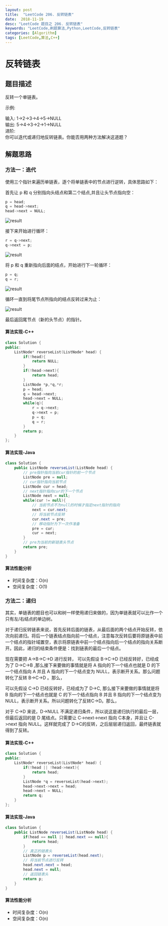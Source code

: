 ```yaml
---
layout: post
title:  "LeetCode 206. 反转链表"
date:  2018-11-19
desc: "LeetCode 题目之 206. 反转链表"
keywords: "LeetCode,刷题算法,Python,LeetCode,反转链表"
categories: [Algorithm]
tags: [LeetCode,算法,C++]
---
```

# 反转链表

## 题目描述

反转一个单链表。

示例:

输入: 1->2->3->4->5->NULL<br/>
输出: 5->4->3->2->1->NULL<br/>
进阶:<br/>
你可以迭代或递归地反转链表。你能否用两种方法解决这道题？

## 解题思路

### 方法一：迭代

使用三个指针来遍历单链表，逐个将单链表中的节点进行逆转，具体思路如下：

首先让 p 和 q 分别指向头结点和第二个结点,并且让头节点指向空：

```cpp
p = head;
q = head->next;
head->next = NULL;
```

![result](/assets/images/2018/2018-12/1.png)

接下来开始进行循环：

```cpp
r = q->next;
q->next = p;
```

![result](/assets/images/2018/2018-12/2.png)

将 p 和 q 重新指向后面的结点，开始进行下一轮循环：

```cpp
p = q;
q = r;
```

![result](/assets/images/2018/2018-12/3.png)

循环一直到将尾节点所指向的结点反转过来为止：

![result](/assets/images/2018/2018-12/4.png)

最后返回尾节点（新的头节点）的指针。

#### 算法实现-C++

```cpp
class Solution {
public:
    ListNode* reverseList(ListNode* head) {
        if(!head){
            return NULL;
        }
        if(!head->next){
            return head;
        }
        ListNode *p,*q,*r;
        p = head;
        q = head->next;
        head->next = NULL;
        while(q){
            r = q->next;
            q->next = p;
            p = q;
            q = r;
        }
        return p;
    }
};
```

#### 算法实现-Java

```java
class Solution {
    public ListNode reverseList(ListNode head) {
        // pre指针指向当前cur指针的前一个节点
        ListNode pre = null;
        // cur指针指向当前节点
        ListNode cur = head;
        // next指针指向cur的下一个节点
        ListNode next = null;
        while(cur != null){
            // 当前节点不为null的时候才指定next指针的指向
            next = cur.next;
            // 将当前节点反转
            cur.next = pre;
            // 移动指针为下一次作准备
            pre = cur;
            cur = next;
        }
        // pre为当前的新链表头节点
        return pre;
    }
}
```

#### 算法性能分析

- 时间复杂度：O(n)
- 空间复杂度：O(1)

### 方法二：递归

其实，单链表的题目也可以和树一样使用递归来做的，因为单链表就可以比作一个只有左/右结点的单边树。

对于递归反转链表来说，首先反转后面的链表，从最后面的两个结点开始反转，依次向前递归。将后一个链表结点指向前一个结点，注意每次反转后要将原链表中前一个结点的指针域置空，表示将原链表中前一个结点指向后一个结点的指向关系断开。因此，递归的结束条件便是：找到链表的最后一个结点。

现在需要把 A->B->C->D 进行反转，
可以先假设 B->C->D 已经反转好，已经成为了 D->C->B ,那么接下来要做的事情就是将 A 指向的下一个结点也就是 D 的下一个结点指向 A 并且 A 指向的下一个结点变为 NULL，表示断开关系。那么问题转化了反转 B->C->D 。那么，

可以先假设 C->D 已经反转好，已经成为了 D->C, 那么接下来要做的事情就是将 B 指向的下一个结点也就是 C 的下一个结点指向 B 并且 B 指向的下一个结点变为 NULL，表示断开关系。所以问题转化了反转C->D。那么，

对于 C->D 来说，D->NULL 不满足递归条件，所以说这是递归执行的最后一层，但最后返回的是 D 尾结点。只需要让 C->next->next 指向 C本身，并且让 C->next 指向 NULL。这样就完成了 D->C的反转，之后层层递归返回，最终链表就得到了反转。

#### 算法实现-C++

```cpp
class Solution {
public:
    ListNode* reverseList(ListNode* head) {
        if(!head || !head->next){
            return head;
        }
        ListNode *q = reverseList(head->next);
        head->next->next = head;
        head->next = NULL;
        return q;
    }
};
```

#### 算法实现-Java

```java
class Solution {
    public ListNode reverseList(ListNode head) {
        if(head == null || head.next == null){
            return head;
        }
        // 真正的链表头
        ListNode p = reverseList(head.next);
        // 将当前节点进行反转
        head.next.next = head;
        head.next = null;
        // 返回链表头
        return p;
    }
}
```

#### 算法性能分析

- 时间复杂度：O(n)
- 空间复杂度：O(n)